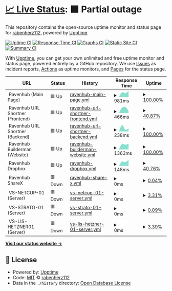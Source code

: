 # [📈 Live Status](https://status.theravenhub.com): <!--live status--> **🟧 Partial outage**

This repository contains the open-source uptime monitor and status page for [rabenherz112](https://status.theravenhub.com), powered by [Upptime](https://github.com/upptime/upptime).

[![Uptime CI](https://github.com/rabenherz112/uptime-monitor/workflows/Uptime%20CI/badge.svg)](https://github.com/rabenherz112/uptime-monitor/actions?query=workflow%3A%22Uptime+CI%22)
[![Response Time CI](https://github.com/rabenherz112/uptime-monitor/workflows/Response%20Time%20CI/badge.svg)](https://github.com/rabenherz112/uptime-monitor/actions?query=workflow%3A%22Response+Time+CI%22)
[![Graphs CI](https://github.com/rabenherz112/uptime-monitor/workflows/Graphs%20CI/badge.svg)](https://github.com/rabenherz112/uptime-monitor/actions?query=workflow%3A%22Graphs+CI%22)
[![Static Site CI](https://github.com/rabenherz112/uptime-monitor/workflows/Static%20Site%20CI/badge.svg)](https://github.com/rabenherz112/uptime-monitor/actions?query=workflow%3A%22Static+Site+CI%22)
[![Summary CI](https://github.com/rabenherz112/uptime-monitor/workflows/Summary%20CI/badge.svg)](https://github.com/rabenherz112/uptime-monitor/actions?query=workflow%3A%22Summary+CI%22)

With [Upptime](https://upptime.js.org), you can get your own unlimited and free uptime monitor and status page, powered entirely by a GitHub repository. We use [Issues](https://github.com/rabenherz112/uptime-monitor/issues) as incident reports, [Actions](https://github.com/rabenherz112/uptime-monitor/actions) as uptime monitors, and [Pages](https://status.theravenhub.com) for the status page.

<!--start: status pages-->
<!-- This summary is generated by Upptime (https://github.com/upptime/upptime) -->
<!-- Do not edit this manually, your changes will be overwritten -->
<!-- prettier-ignore -->
| URL | Status | History | Response Time | Uptime |
| --- | ------ | ------- | ------------- | ------ |
| <img alt="" src="https://favicons.githubusercontent.com/null" height="13"> Ravenhub (Main Page) | 🟩 Up | [ravenhub-main-page.yml](https://github.com/Rabenherz112/uptime-monitor/commits/HEAD/history/ravenhub-main-page.yml) | <details><summary><img alt="Response time graph" src="./graphs/ravenhub-main-page/response-time-week.png" height="20"> 981ms</summary><br><a href="https://status.theravenhub.com/history/ravenhub-main-page"><img alt="Response time 981" src="https://img.shields.io/endpoint?url=https%3A%2F%2Fraw.githubusercontent.com%2FRabenherz112%2Fuptime-monitor%2FHEAD%2Fapi%2Fravenhub-main-page%2Fresponse-time.json"></a><br><a href="https://status.theravenhub.com/history/ravenhub-main-page"><img alt="24-hour response time 981" src="https://img.shields.io/endpoint?url=https%3A%2F%2Fraw.githubusercontent.com%2FRabenherz112%2Fuptime-monitor%2FHEAD%2Fapi%2Fravenhub-main-page%2Fresponse-time-day.json"></a><br><a href="https://status.theravenhub.com/history/ravenhub-main-page"><img alt="7-day response time 981" src="https://img.shields.io/endpoint?url=https%3A%2F%2Fraw.githubusercontent.com%2FRabenherz112%2Fuptime-monitor%2FHEAD%2Fapi%2Fravenhub-main-page%2Fresponse-time-week.json"></a><br><a href="https://status.theravenhub.com/history/ravenhub-main-page"><img alt="30-day response time 981" src="https://img.shields.io/endpoint?url=https%3A%2F%2Fraw.githubusercontent.com%2FRabenherz112%2Fuptime-monitor%2FHEAD%2Fapi%2Fravenhub-main-page%2Fresponse-time-month.json"></a><br><a href="https://status.theravenhub.com/history/ravenhub-main-page"><img alt="1-year response time 981" src="https://img.shields.io/endpoint?url=https%3A%2F%2Fraw.githubusercontent.com%2FRabenherz112%2Fuptime-monitor%2FHEAD%2Fapi%2Fravenhub-main-page%2Fresponse-time-year.json"></a></details> | <details><summary><a href="https://status.theravenhub.com/history/ravenhub-main-page">100.00%</a></summary><a href="https://status.theravenhub.com/history/ravenhub-main-page"><img alt="All-time uptime 100.00%" src="https://img.shields.io/endpoint?url=https%3A%2F%2Fraw.githubusercontent.com%2FRabenherz112%2Fuptime-monitor%2FHEAD%2Fapi%2Fravenhub-main-page%2Fuptime.json"></a><br><a href="https://status.theravenhub.com/history/ravenhub-main-page"><img alt="24-hour uptime 100.00%" src="https://img.shields.io/endpoint?url=https%3A%2F%2Fraw.githubusercontent.com%2FRabenherz112%2Fuptime-monitor%2FHEAD%2Fapi%2Fravenhub-main-page%2Fuptime-day.json"></a><br><a href="https://status.theravenhub.com/history/ravenhub-main-page"><img alt="7-day uptime 100.00%" src="https://img.shields.io/endpoint?url=https%3A%2F%2Fraw.githubusercontent.com%2FRabenherz112%2Fuptime-monitor%2FHEAD%2Fapi%2Fravenhub-main-page%2Fuptime-week.json"></a><br><a href="https://status.theravenhub.com/history/ravenhub-main-page"><img alt="30-day uptime 100.00%" src="https://img.shields.io/endpoint?url=https%3A%2F%2Fraw.githubusercontent.com%2FRabenherz112%2Fuptime-monitor%2FHEAD%2Fapi%2Fravenhub-main-page%2Fuptime-month.json"></a><br><a href="https://status.theravenhub.com/history/ravenhub-main-page"><img alt="1-year uptime 100.00%" src="https://img.shields.io/endpoint?url=https%3A%2F%2Fraw.githubusercontent.com%2FRabenherz112%2Fuptime-monitor%2FHEAD%2Fapi%2Fravenhub-main-page%2Fuptime-year.json"></a></details>
| <img alt="" src="https://favicons.githubusercontent.com/null" height="13"> Ravenhub URL Shortner (Frontend) | 🟩 Up | [ravenhub-url-shortner-frontend.yml](https://github.com/Rabenherz112/uptime-monitor/commits/HEAD/history/ravenhub-url-shortner-frontend.yml) | <details><summary><img alt="Response time graph" src="./graphs/ravenhub-url-shortner-frontend/response-time-week.png" height="20"> 466ms</summary><br><a href="https://status.theravenhub.com/history/ravenhub-url-shortner-frontend"><img alt="Response time 466" src="https://img.shields.io/endpoint?url=https%3A%2F%2Fraw.githubusercontent.com%2FRabenherz112%2Fuptime-monitor%2FHEAD%2Fapi%2Fravenhub-url-shortner-frontend%2Fresponse-time.json"></a><br><a href="https://status.theravenhub.com/history/ravenhub-url-shortner-frontend"><img alt="24-hour response time 466" src="https://img.shields.io/endpoint?url=https%3A%2F%2Fraw.githubusercontent.com%2FRabenherz112%2Fuptime-monitor%2FHEAD%2Fapi%2Fravenhub-url-shortner-frontend%2Fresponse-time-day.json"></a><br><a href="https://status.theravenhub.com/history/ravenhub-url-shortner-frontend"><img alt="7-day response time 466" src="https://img.shields.io/endpoint?url=https%3A%2F%2Fraw.githubusercontent.com%2FRabenherz112%2Fuptime-monitor%2FHEAD%2Fapi%2Fravenhub-url-shortner-frontend%2Fresponse-time-week.json"></a><br><a href="https://status.theravenhub.com/history/ravenhub-url-shortner-frontend"><img alt="30-day response time 466" src="https://img.shields.io/endpoint?url=https%3A%2F%2Fraw.githubusercontent.com%2FRabenherz112%2Fuptime-monitor%2FHEAD%2Fapi%2Fravenhub-url-shortner-frontend%2Fresponse-time-month.json"></a><br><a href="https://status.theravenhub.com/history/ravenhub-url-shortner-frontend"><img alt="1-year response time 466" src="https://img.shields.io/endpoint?url=https%3A%2F%2Fraw.githubusercontent.com%2FRabenherz112%2Fuptime-monitor%2FHEAD%2Fapi%2Fravenhub-url-shortner-frontend%2Fresponse-time-year.json"></a></details> | <details><summary><a href="https://status.theravenhub.com/history/ravenhub-url-shortner-frontend">40.87%</a></summary><a href="https://status.theravenhub.com/history/ravenhub-url-shortner-frontend"><img alt="All-time uptime 40.87%" src="https://img.shields.io/endpoint?url=https%3A%2F%2Fraw.githubusercontent.com%2FRabenherz112%2Fuptime-monitor%2FHEAD%2Fapi%2Fravenhub-url-shortner-frontend%2Fuptime.json"></a><br><a href="https://status.theravenhub.com/history/ravenhub-url-shortner-frontend"><img alt="24-hour uptime 40.87%" src="https://img.shields.io/endpoint?url=https%3A%2F%2Fraw.githubusercontent.com%2FRabenherz112%2Fuptime-monitor%2FHEAD%2Fapi%2Fravenhub-url-shortner-frontend%2Fuptime-day.json"></a><br><a href="https://status.theravenhub.com/history/ravenhub-url-shortner-frontend"><img alt="7-day uptime 40.87%" src="https://img.shields.io/endpoint?url=https%3A%2F%2Fraw.githubusercontent.com%2FRabenherz112%2Fuptime-monitor%2FHEAD%2Fapi%2Fravenhub-url-shortner-frontend%2Fuptime-week.json"></a><br><a href="https://status.theravenhub.com/history/ravenhub-url-shortner-frontend"><img alt="30-day uptime 40.87%" src="https://img.shields.io/endpoint?url=https%3A%2F%2Fraw.githubusercontent.com%2FRabenherz112%2Fuptime-monitor%2FHEAD%2Fapi%2Fravenhub-url-shortner-frontend%2Fuptime-month.json"></a><br><a href="https://status.theravenhub.com/history/ravenhub-url-shortner-frontend"><img alt="1-year uptime 40.87%" src="https://img.shields.io/endpoint?url=https%3A%2F%2Fraw.githubusercontent.com%2FRabenherz112%2Fuptime-monitor%2FHEAD%2Fapi%2Fravenhub-url-shortner-frontend%2Fuptime-year.json"></a></details>
| <img alt="" src="https://favicons.githubusercontent.com/null" height="13"> Ravenhub URL Shortner (Backend) | 🟩 Up | [ravenhub-url-shortner-backend.yml](https://github.com/Rabenherz112/uptime-monitor/commits/HEAD/history/ravenhub-url-shortner-backend.yml) | <details><summary><img alt="Response time graph" src="./graphs/ravenhub-url-shortner-backend/response-time-week.png" height="20"> 238ms</summary><br><a href="https://status.theravenhub.com/history/ravenhub-url-shortner-backend"><img alt="Response time 238" src="https://img.shields.io/endpoint?url=https%3A%2F%2Fraw.githubusercontent.com%2FRabenherz112%2Fuptime-monitor%2FHEAD%2Fapi%2Fravenhub-url-shortner-backend%2Fresponse-time.json"></a><br><a href="https://status.theravenhub.com/history/ravenhub-url-shortner-backend"><img alt="24-hour response time 238" src="https://img.shields.io/endpoint?url=https%3A%2F%2Fraw.githubusercontent.com%2FRabenherz112%2Fuptime-monitor%2FHEAD%2Fapi%2Fravenhub-url-shortner-backend%2Fresponse-time-day.json"></a><br><a href="https://status.theravenhub.com/history/ravenhub-url-shortner-backend"><img alt="7-day response time 238" src="https://img.shields.io/endpoint?url=https%3A%2F%2Fraw.githubusercontent.com%2FRabenherz112%2Fuptime-monitor%2FHEAD%2Fapi%2Fravenhub-url-shortner-backend%2Fresponse-time-week.json"></a><br><a href="https://status.theravenhub.com/history/ravenhub-url-shortner-backend"><img alt="30-day response time 238" src="https://img.shields.io/endpoint?url=https%3A%2F%2Fraw.githubusercontent.com%2FRabenherz112%2Fuptime-monitor%2FHEAD%2Fapi%2Fravenhub-url-shortner-backend%2Fresponse-time-month.json"></a><br><a href="https://status.theravenhub.com/history/ravenhub-url-shortner-backend"><img alt="1-year response time 238" src="https://img.shields.io/endpoint?url=https%3A%2F%2Fraw.githubusercontent.com%2FRabenherz112%2Fuptime-monitor%2FHEAD%2Fapi%2Fravenhub-url-shortner-backend%2Fresponse-time-year.json"></a></details> | <details><summary><a href="https://status.theravenhub.com/history/ravenhub-url-shortner-backend">100.00%</a></summary><a href="https://status.theravenhub.com/history/ravenhub-url-shortner-backend"><img alt="All-time uptime 100.00%" src="https://img.shields.io/endpoint?url=https%3A%2F%2Fraw.githubusercontent.com%2FRabenherz112%2Fuptime-monitor%2FHEAD%2Fapi%2Fravenhub-url-shortner-backend%2Fuptime.json"></a><br><a href="https://status.theravenhub.com/history/ravenhub-url-shortner-backend"><img alt="24-hour uptime 100.00%" src="https://img.shields.io/endpoint?url=https%3A%2F%2Fraw.githubusercontent.com%2FRabenherz112%2Fuptime-monitor%2FHEAD%2Fapi%2Fravenhub-url-shortner-backend%2Fuptime-day.json"></a><br><a href="https://status.theravenhub.com/history/ravenhub-url-shortner-backend"><img alt="7-day uptime 100.00%" src="https://img.shields.io/endpoint?url=https%3A%2F%2Fraw.githubusercontent.com%2FRabenherz112%2Fuptime-monitor%2FHEAD%2Fapi%2Fravenhub-url-shortner-backend%2Fuptime-week.json"></a><br><a href="https://status.theravenhub.com/history/ravenhub-url-shortner-backend"><img alt="30-day uptime 100.00%" src="https://img.shields.io/endpoint?url=https%3A%2F%2Fraw.githubusercontent.com%2FRabenherz112%2Fuptime-monitor%2FHEAD%2Fapi%2Fravenhub-url-shortner-backend%2Fuptime-month.json"></a><br><a href="https://status.theravenhub.com/history/ravenhub-url-shortner-backend"><img alt="1-year uptime 100.00%" src="https://img.shields.io/endpoint?url=https%3A%2F%2Fraw.githubusercontent.com%2FRabenherz112%2Fuptime-monitor%2FHEAD%2Fapi%2Fravenhub-url-shortner-backend%2Fuptime-year.json"></a></details>
| <img alt="" src="https://favicons.githubusercontent.com/null" height="13"> Ravenhub Builderman (Website) | 🟩 Up | [ravenhub-builderman-website.yml](https://github.com/Rabenherz112/uptime-monitor/commits/HEAD/history/ravenhub-builderman-website.yml) | <details><summary><img alt="Response time graph" src="./graphs/ravenhub-builderman-website/response-time-week.png" height="20"> 1363ms</summary><br><a href="https://status.theravenhub.com/history/ravenhub-builderman-website"><img alt="Response time 1363" src="https://img.shields.io/endpoint?url=https%3A%2F%2Fraw.githubusercontent.com%2FRabenherz112%2Fuptime-monitor%2FHEAD%2Fapi%2Fravenhub-builderman-website%2Fresponse-time.json"></a><br><a href="https://status.theravenhub.com/history/ravenhub-builderman-website"><img alt="24-hour response time 1363" src="https://img.shields.io/endpoint?url=https%3A%2F%2Fraw.githubusercontent.com%2FRabenherz112%2Fuptime-monitor%2FHEAD%2Fapi%2Fravenhub-builderman-website%2Fresponse-time-day.json"></a><br><a href="https://status.theravenhub.com/history/ravenhub-builderman-website"><img alt="7-day response time 1363" src="https://img.shields.io/endpoint?url=https%3A%2F%2Fraw.githubusercontent.com%2FRabenherz112%2Fuptime-monitor%2FHEAD%2Fapi%2Fravenhub-builderman-website%2Fresponse-time-week.json"></a><br><a href="https://status.theravenhub.com/history/ravenhub-builderman-website"><img alt="30-day response time 1363" src="https://img.shields.io/endpoint?url=https%3A%2F%2Fraw.githubusercontent.com%2FRabenherz112%2Fuptime-monitor%2FHEAD%2Fapi%2Fravenhub-builderman-website%2Fresponse-time-month.json"></a><br><a href="https://status.theravenhub.com/history/ravenhub-builderman-website"><img alt="1-year response time 1363" src="https://img.shields.io/endpoint?url=https%3A%2F%2Fraw.githubusercontent.com%2FRabenherz112%2Fuptime-monitor%2FHEAD%2Fapi%2Fravenhub-builderman-website%2Fresponse-time-year.json"></a></details> | <details><summary><a href="https://status.theravenhub.com/history/ravenhub-builderman-website">100.00%</a></summary><a href="https://status.theravenhub.com/history/ravenhub-builderman-website"><img alt="All-time uptime 100.00%" src="https://img.shields.io/endpoint?url=https%3A%2F%2Fraw.githubusercontent.com%2FRabenherz112%2Fuptime-monitor%2FHEAD%2Fapi%2Fravenhub-builderman-website%2Fuptime.json"></a><br><a href="https://status.theravenhub.com/history/ravenhub-builderman-website"><img alt="24-hour uptime 100.00%" src="https://img.shields.io/endpoint?url=https%3A%2F%2Fraw.githubusercontent.com%2FRabenherz112%2Fuptime-monitor%2FHEAD%2Fapi%2Fravenhub-builderman-website%2Fuptime-day.json"></a><br><a href="https://status.theravenhub.com/history/ravenhub-builderman-website"><img alt="7-day uptime 100.00%" src="https://img.shields.io/endpoint?url=https%3A%2F%2Fraw.githubusercontent.com%2FRabenherz112%2Fuptime-monitor%2FHEAD%2Fapi%2Fravenhub-builderman-website%2Fuptime-week.json"></a><br><a href="https://status.theravenhub.com/history/ravenhub-builderman-website"><img alt="30-day uptime 100.00%" src="https://img.shields.io/endpoint?url=https%3A%2F%2Fraw.githubusercontent.com%2FRabenherz112%2Fuptime-monitor%2FHEAD%2Fapi%2Fravenhub-builderman-website%2Fuptime-month.json"></a><br><a href="https://status.theravenhub.com/history/ravenhub-builderman-website"><img alt="1-year uptime 100.00%" src="https://img.shields.io/endpoint?url=https%3A%2F%2Fraw.githubusercontent.com%2FRabenherz112%2Fuptime-monitor%2FHEAD%2Fapi%2Fravenhub-builderman-website%2Fuptime-year.json"></a></details>
| <img alt="" src="https://favicons.githubusercontent.com/null" height="13"> Ravenhub Dropbox | 🟩 Up | [ravenhub-dropbox.yml](https://github.com/Rabenherz112/uptime-monitor/commits/HEAD/history/ravenhub-dropbox.yml) | <details><summary><img alt="Response time graph" src="./graphs/ravenhub-dropbox/response-time-week.png" height="20"> 148ms</summary><br><a href="https://status.theravenhub.com/history/ravenhub-dropbox"><img alt="Response time 148" src="https://img.shields.io/endpoint?url=https%3A%2F%2Fraw.githubusercontent.com%2FRabenherz112%2Fuptime-monitor%2FHEAD%2Fapi%2Fravenhub-dropbox%2Fresponse-time.json"></a><br><a href="https://status.theravenhub.com/history/ravenhub-dropbox"><img alt="24-hour response time 148" src="https://img.shields.io/endpoint?url=https%3A%2F%2Fraw.githubusercontent.com%2FRabenherz112%2Fuptime-monitor%2FHEAD%2Fapi%2Fravenhub-dropbox%2Fresponse-time-day.json"></a><br><a href="https://status.theravenhub.com/history/ravenhub-dropbox"><img alt="7-day response time 148" src="https://img.shields.io/endpoint?url=https%3A%2F%2Fraw.githubusercontent.com%2FRabenherz112%2Fuptime-monitor%2FHEAD%2Fapi%2Fravenhub-dropbox%2Fresponse-time-week.json"></a><br><a href="https://status.theravenhub.com/history/ravenhub-dropbox"><img alt="30-day response time 148" src="https://img.shields.io/endpoint?url=https%3A%2F%2Fraw.githubusercontent.com%2FRabenherz112%2Fuptime-monitor%2FHEAD%2Fapi%2Fravenhub-dropbox%2Fresponse-time-month.json"></a><br><a href="https://status.theravenhub.com/history/ravenhub-dropbox"><img alt="1-year response time 148" src="https://img.shields.io/endpoint?url=https%3A%2F%2Fraw.githubusercontent.com%2FRabenherz112%2Fuptime-monitor%2FHEAD%2Fapi%2Fravenhub-dropbox%2Fresponse-time-year.json"></a></details> | <details><summary><a href="https://status.theravenhub.com/history/ravenhub-dropbox">40.76%</a></summary><a href="https://status.theravenhub.com/history/ravenhub-dropbox"><img alt="All-time uptime 40.76%" src="https://img.shields.io/endpoint?url=https%3A%2F%2Fraw.githubusercontent.com%2FRabenherz112%2Fuptime-monitor%2FHEAD%2Fapi%2Fravenhub-dropbox%2Fuptime.json"></a><br><a href="https://status.theravenhub.com/history/ravenhub-dropbox"><img alt="24-hour uptime 40.76%" src="https://img.shields.io/endpoint?url=https%3A%2F%2Fraw.githubusercontent.com%2FRabenherz112%2Fuptime-monitor%2FHEAD%2Fapi%2Fravenhub-dropbox%2Fuptime-day.json"></a><br><a href="https://status.theravenhub.com/history/ravenhub-dropbox"><img alt="7-day uptime 40.76%" src="https://img.shields.io/endpoint?url=https%3A%2F%2Fraw.githubusercontent.com%2FRabenherz112%2Fuptime-monitor%2FHEAD%2Fapi%2Fravenhub-dropbox%2Fuptime-week.json"></a><br><a href="https://status.theravenhub.com/history/ravenhub-dropbox"><img alt="30-day uptime 40.76%" src="https://img.shields.io/endpoint?url=https%3A%2F%2Fraw.githubusercontent.com%2FRabenherz112%2Fuptime-monitor%2FHEAD%2Fapi%2Fravenhub-dropbox%2Fuptime-month.json"></a><br><a href="https://status.theravenhub.com/history/ravenhub-dropbox"><img alt="1-year uptime 40.76%" src="https://img.shields.io/endpoint?url=https%3A%2F%2Fraw.githubusercontent.com%2FRabenherz112%2Fuptime-monitor%2FHEAD%2Fapi%2Fravenhub-dropbox%2Fuptime-year.json"></a></details>
| <img alt="" src="https://favicons.githubusercontent.com/null" height="13"> Ravenhub ShareX | 🟥 Down | [ravenhub-share-x.yml](https://github.com/Rabenherz112/uptime-monitor/commits/HEAD/history/ravenhub-share-x.yml) | <details><summary><img alt="Response time graph" src="./graphs/ravenhub-share-x/response-time-week.png" height="20"> 0ms</summary><br><a href="https://status.theravenhub.com/history/ravenhub-share-x"><img alt="Response time 0" src="https://img.shields.io/endpoint?url=https%3A%2F%2Fraw.githubusercontent.com%2FRabenherz112%2Fuptime-monitor%2FHEAD%2Fapi%2Fravenhub-share-x%2Fresponse-time.json"></a><br><a href="https://status.theravenhub.com/history/ravenhub-share-x"><img alt="24-hour response time 0" src="https://img.shields.io/endpoint?url=https%3A%2F%2Fraw.githubusercontent.com%2FRabenherz112%2Fuptime-monitor%2FHEAD%2Fapi%2Fravenhub-share-x%2Fresponse-time-day.json"></a><br><a href="https://status.theravenhub.com/history/ravenhub-share-x"><img alt="7-day response time 0" src="https://img.shields.io/endpoint?url=https%3A%2F%2Fraw.githubusercontent.com%2FRabenherz112%2Fuptime-monitor%2FHEAD%2Fapi%2Fravenhub-share-x%2Fresponse-time-week.json"></a><br><a href="https://status.theravenhub.com/history/ravenhub-share-x"><img alt="30-day response time 0" src="https://img.shields.io/endpoint?url=https%3A%2F%2Fraw.githubusercontent.com%2FRabenherz112%2Fuptime-monitor%2FHEAD%2Fapi%2Fravenhub-share-x%2Fresponse-time-month.json"></a><br><a href="https://status.theravenhub.com/history/ravenhub-share-x"><img alt="1-year response time 0" src="https://img.shields.io/endpoint?url=https%3A%2F%2Fraw.githubusercontent.com%2FRabenherz112%2Fuptime-monitor%2FHEAD%2Fapi%2Fravenhub-share-x%2Fresponse-time-year.json"></a></details> | <details><summary><a href="https://status.theravenhub.com/history/ravenhub-share-x">0.04%</a></summary><a href="https://status.theravenhub.com/history/ravenhub-share-x"><img alt="All-time uptime 0.04%" src="https://img.shields.io/endpoint?url=https%3A%2F%2Fraw.githubusercontent.com%2FRabenherz112%2Fuptime-monitor%2FHEAD%2Fapi%2Fravenhub-share-x%2Fuptime.json"></a><br><a href="https://status.theravenhub.com/history/ravenhub-share-x"><img alt="24-hour uptime 0.04%" src="https://img.shields.io/endpoint?url=https%3A%2F%2Fraw.githubusercontent.com%2FRabenherz112%2Fuptime-monitor%2FHEAD%2Fapi%2Fravenhub-share-x%2Fuptime-day.json"></a><br><a href="https://status.theravenhub.com/history/ravenhub-share-x"><img alt="7-day uptime 0.04%" src="https://img.shields.io/endpoint?url=https%3A%2F%2Fraw.githubusercontent.com%2FRabenherz112%2Fuptime-monitor%2FHEAD%2Fapi%2Fravenhub-share-x%2Fuptime-week.json"></a><br><a href="https://status.theravenhub.com/history/ravenhub-share-x"><img alt="30-day uptime 0.04%" src="https://img.shields.io/endpoint?url=https%3A%2F%2Fraw.githubusercontent.com%2FRabenherz112%2Fuptime-monitor%2FHEAD%2Fapi%2Fravenhub-share-x%2Fuptime-month.json"></a><br><a href="https://status.theravenhub.com/history/ravenhub-share-x"><img alt="1-year uptime 0.04%" src="https://img.shields.io/endpoint?url=https%3A%2F%2Fraw.githubusercontent.com%2FRabenherz112%2Fuptime-monitor%2FHEAD%2Fapi%2Fravenhub-share-x%2Fuptime-year.json"></a></details>
| <img alt="" src="https://favicons.githubusercontent.com/null" height="13"> VS-NETCUP-01 (Server) | 🟥 Down | [vs-netcup-01-server.yml](https://github.com/Rabenherz112/uptime-monitor/commits/HEAD/history/vs-netcup-01-server.yml) | <details><summary><img alt="Response time graph" src="./graphs/vs-netcup-01-server/response-time-week.png" height="20"> 0ms</summary><br><a href="https://status.theravenhub.com/history/vs-netcup-01-server"><img alt="Response time 0" src="https://img.shields.io/endpoint?url=https%3A%2F%2Fraw.githubusercontent.com%2FRabenherz112%2Fuptime-monitor%2FHEAD%2Fapi%2Fvs-netcup-01-server%2Fresponse-time.json"></a><br><a href="https://status.theravenhub.com/history/vs-netcup-01-server"><img alt="24-hour response time 0" src="https://img.shields.io/endpoint?url=https%3A%2F%2Fraw.githubusercontent.com%2FRabenherz112%2Fuptime-monitor%2FHEAD%2Fapi%2Fvs-netcup-01-server%2Fresponse-time-day.json"></a><br><a href="https://status.theravenhub.com/history/vs-netcup-01-server"><img alt="7-day response time 0" src="https://img.shields.io/endpoint?url=https%3A%2F%2Fraw.githubusercontent.com%2FRabenherz112%2Fuptime-monitor%2FHEAD%2Fapi%2Fvs-netcup-01-server%2Fresponse-time-week.json"></a><br><a href="https://status.theravenhub.com/history/vs-netcup-01-server"><img alt="30-day response time 0" src="https://img.shields.io/endpoint?url=https%3A%2F%2Fraw.githubusercontent.com%2FRabenherz112%2Fuptime-monitor%2FHEAD%2Fapi%2Fvs-netcup-01-server%2Fresponse-time-month.json"></a><br><a href="https://status.theravenhub.com/history/vs-netcup-01-server"><img alt="1-year response time 0" src="https://img.shields.io/endpoint?url=https%3A%2F%2Fraw.githubusercontent.com%2FRabenherz112%2Fuptime-monitor%2FHEAD%2Fapi%2Fvs-netcup-01-server%2Fresponse-time-year.json"></a></details> | <details><summary><a href="https://status.theravenhub.com/history/vs-netcup-01-server">3.31%</a></summary><a href="https://status.theravenhub.com/history/vs-netcup-01-server"><img alt="All-time uptime 3.31%" src="https://img.shields.io/endpoint?url=https%3A%2F%2Fraw.githubusercontent.com%2FRabenherz112%2Fuptime-monitor%2FHEAD%2Fapi%2Fvs-netcup-01-server%2Fuptime.json"></a><br><a href="https://status.theravenhub.com/history/vs-netcup-01-server"><img alt="24-hour uptime 3.31%" src="https://img.shields.io/endpoint?url=https%3A%2F%2Fraw.githubusercontent.com%2FRabenherz112%2Fuptime-monitor%2FHEAD%2Fapi%2Fvs-netcup-01-server%2Fuptime-day.json"></a><br><a href="https://status.theravenhub.com/history/vs-netcup-01-server"><img alt="7-day uptime 3.31%" src="https://img.shields.io/endpoint?url=https%3A%2F%2Fraw.githubusercontent.com%2FRabenherz112%2Fuptime-monitor%2FHEAD%2Fapi%2Fvs-netcup-01-server%2Fuptime-week.json"></a><br><a href="https://status.theravenhub.com/history/vs-netcup-01-server"><img alt="30-day uptime 3.31%" src="https://img.shields.io/endpoint?url=https%3A%2F%2Fraw.githubusercontent.com%2FRabenherz112%2Fuptime-monitor%2FHEAD%2Fapi%2Fvs-netcup-01-server%2Fuptime-month.json"></a><br><a href="https://status.theravenhub.com/history/vs-netcup-01-server"><img alt="1-year uptime 3.31%" src="https://img.shields.io/endpoint?url=https%3A%2F%2Fraw.githubusercontent.com%2FRabenherz112%2Fuptime-monitor%2FHEAD%2Fapi%2Fvs-netcup-01-server%2Fuptime-year.json"></a></details>
| <img alt="" src="https://favicons.githubusercontent.com/null" height="13"> VS-STRATO-01 (Server) | 🟥 Down | [vs-strato-01-server.yml](https://github.com/Rabenherz112/uptime-monitor/commits/HEAD/history/vs-strato-01-server.yml) | <details><summary><img alt="Response time graph" src="./graphs/vs-strato-01-server/response-time-week.png" height="20"> 0ms</summary><br><a href="https://status.theravenhub.com/history/vs-strato-01-server"><img alt="Response time 0" src="https://img.shields.io/endpoint?url=https%3A%2F%2Fraw.githubusercontent.com%2FRabenherz112%2Fuptime-monitor%2FHEAD%2Fapi%2Fvs-strato-01-server%2Fresponse-time.json"></a><br><a href="https://status.theravenhub.com/history/vs-strato-01-server"><img alt="24-hour response time 0" src="https://img.shields.io/endpoint?url=https%3A%2F%2Fraw.githubusercontent.com%2FRabenherz112%2Fuptime-monitor%2FHEAD%2Fapi%2Fvs-strato-01-server%2Fresponse-time-day.json"></a><br><a href="https://status.theravenhub.com/history/vs-strato-01-server"><img alt="7-day response time 0" src="https://img.shields.io/endpoint?url=https%3A%2F%2Fraw.githubusercontent.com%2FRabenherz112%2Fuptime-monitor%2FHEAD%2Fapi%2Fvs-strato-01-server%2Fresponse-time-week.json"></a><br><a href="https://status.theravenhub.com/history/vs-strato-01-server"><img alt="30-day response time 0" src="https://img.shields.io/endpoint?url=https%3A%2F%2Fraw.githubusercontent.com%2FRabenherz112%2Fuptime-monitor%2FHEAD%2Fapi%2Fvs-strato-01-server%2Fresponse-time-month.json"></a><br><a href="https://status.theravenhub.com/history/vs-strato-01-server"><img alt="1-year response time 0" src="https://img.shields.io/endpoint?url=https%3A%2F%2Fraw.githubusercontent.com%2FRabenherz112%2Fuptime-monitor%2FHEAD%2Fapi%2Fvs-strato-01-server%2Fresponse-time-year.json"></a></details> | <details><summary><a href="https://status.theravenhub.com/history/vs-strato-01-server">0.09%</a></summary><a href="https://status.theravenhub.com/history/vs-strato-01-server"><img alt="All-time uptime 0.09%" src="https://img.shields.io/endpoint?url=https%3A%2F%2Fraw.githubusercontent.com%2FRabenherz112%2Fuptime-monitor%2FHEAD%2Fapi%2Fvs-strato-01-server%2Fuptime.json"></a><br><a href="https://status.theravenhub.com/history/vs-strato-01-server"><img alt="24-hour uptime 0.09%" src="https://img.shields.io/endpoint?url=https%3A%2F%2Fraw.githubusercontent.com%2FRabenherz112%2Fuptime-monitor%2FHEAD%2Fapi%2Fvs-strato-01-server%2Fuptime-day.json"></a><br><a href="https://status.theravenhub.com/history/vs-strato-01-server"><img alt="7-day uptime 0.09%" src="https://img.shields.io/endpoint?url=https%3A%2F%2Fraw.githubusercontent.com%2FRabenherz112%2Fuptime-monitor%2FHEAD%2Fapi%2Fvs-strato-01-server%2Fuptime-week.json"></a><br><a href="https://status.theravenhub.com/history/vs-strato-01-server"><img alt="30-day uptime 0.09%" src="https://img.shields.io/endpoint?url=https%3A%2F%2Fraw.githubusercontent.com%2FRabenherz112%2Fuptime-monitor%2FHEAD%2Fapi%2Fvs-strato-01-server%2Fuptime-month.json"></a><br><a href="https://status.theravenhub.com/history/vs-strato-01-server"><img alt="1-year uptime 0.09%" src="https://img.shields.io/endpoint?url=https%3A%2F%2Fraw.githubusercontent.com%2FRabenherz112%2Fuptime-monitor%2FHEAD%2Fapi%2Fvs-strato-01-server%2Fuptime-year.json"></a></details>
| <img alt="" src="https://favicons.githubusercontent.com/null" height="13"> VS-LIS-HETZNER01 (Server) | 🟥 Down | [vs-lis-hetzner-01-server.yml](https://github.com/Rabenherz112/uptime-monitor/commits/HEAD/history/vs-lis-hetzner-01-server.yml) | <details><summary><img alt="Response time graph" src="./graphs/vs-lis-hetzner-01-server/response-time-week.png" height="20"> 0ms</summary><br><a href="https://status.theravenhub.com/history/vs-lis-hetzner-01-server"><img alt="Response time 0" src="https://img.shields.io/endpoint?url=https%3A%2F%2Fraw.githubusercontent.com%2FRabenherz112%2Fuptime-monitor%2FHEAD%2Fapi%2Fvs-lis-hetzner-01-server%2Fresponse-time.json"></a><br><a href="https://status.theravenhub.com/history/vs-lis-hetzner-01-server"><img alt="24-hour response time 0" src="https://img.shields.io/endpoint?url=https%3A%2F%2Fraw.githubusercontent.com%2FRabenherz112%2Fuptime-monitor%2FHEAD%2Fapi%2Fvs-lis-hetzner-01-server%2Fresponse-time-day.json"></a><br><a href="https://status.theravenhub.com/history/vs-lis-hetzner-01-server"><img alt="7-day response time 0" src="https://img.shields.io/endpoint?url=https%3A%2F%2Fraw.githubusercontent.com%2FRabenherz112%2Fuptime-monitor%2FHEAD%2Fapi%2Fvs-lis-hetzner-01-server%2Fresponse-time-week.json"></a><br><a href="https://status.theravenhub.com/history/vs-lis-hetzner-01-server"><img alt="30-day response time 0" src="https://img.shields.io/endpoint?url=https%3A%2F%2Fraw.githubusercontent.com%2FRabenherz112%2Fuptime-monitor%2FHEAD%2Fapi%2Fvs-lis-hetzner-01-server%2Fresponse-time-month.json"></a><br><a href="https://status.theravenhub.com/history/vs-lis-hetzner-01-server"><img alt="1-year response time 0" src="https://img.shields.io/endpoint?url=https%3A%2F%2Fraw.githubusercontent.com%2FRabenherz112%2Fuptime-monitor%2FHEAD%2Fapi%2Fvs-lis-hetzner-01-server%2Fresponse-time-year.json"></a></details> | <details><summary><a href="https://status.theravenhub.com/history/vs-lis-hetzner-01-server">3.39%</a></summary><a href="https://status.theravenhub.com/history/vs-lis-hetzner-01-server"><img alt="All-time uptime 3.39%" src="https://img.shields.io/endpoint?url=https%3A%2F%2Fraw.githubusercontent.com%2FRabenherz112%2Fuptime-monitor%2FHEAD%2Fapi%2Fvs-lis-hetzner-01-server%2Fuptime.json"></a><br><a href="https://status.theravenhub.com/history/vs-lis-hetzner-01-server"><img alt="24-hour uptime 3.39%" src="https://img.shields.io/endpoint?url=https%3A%2F%2Fraw.githubusercontent.com%2FRabenherz112%2Fuptime-monitor%2FHEAD%2Fapi%2Fvs-lis-hetzner-01-server%2Fuptime-day.json"></a><br><a href="https://status.theravenhub.com/history/vs-lis-hetzner-01-server"><img alt="7-day uptime 3.39%" src="https://img.shields.io/endpoint?url=https%3A%2F%2Fraw.githubusercontent.com%2FRabenherz112%2Fuptime-monitor%2FHEAD%2Fapi%2Fvs-lis-hetzner-01-server%2Fuptime-week.json"></a><br><a href="https://status.theravenhub.com/history/vs-lis-hetzner-01-server"><img alt="30-day uptime 3.39%" src="https://img.shields.io/endpoint?url=https%3A%2F%2Fraw.githubusercontent.com%2FRabenherz112%2Fuptime-monitor%2FHEAD%2Fapi%2Fvs-lis-hetzner-01-server%2Fuptime-month.json"></a><br><a href="https://status.theravenhub.com/history/vs-lis-hetzner-01-server"><img alt="1-year uptime 3.39%" src="https://img.shields.io/endpoint?url=https%3A%2F%2Fraw.githubusercontent.com%2FRabenherz112%2Fuptime-monitor%2FHEAD%2Fapi%2Fvs-lis-hetzner-01-server%2Fuptime-year.json"></a></details>

<!--end: status pages-->

[**Visit our status website →**](https://status.theravenhub.com)

## 📄 License

- Powered by: [Upptime](https://github.com/upptime/upptime)
- Code: [MIT](./LICENSE) © [rabenherz112](https://status.theravenhub.com)
- Data in the `./history` directory: [Open Database License](https://opendatacommons.org/licenses/odbl/1-0/)
